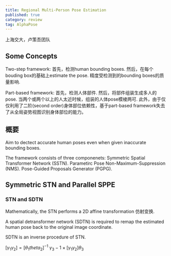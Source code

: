 ```yaml
---
title: Regional Multi-Person Pose Estimation 
published: true
category: review
tag: AlphaPose 
---
```

上海交大，卢策吾团队

## Some Concepts

Two-step framework: 首先，检测human bounding boxes. 然后，在每个bouding box的基础上estimate the pose.
精度受检测到的bounding boxes的质量影响.


Part-based framework: 首先，检测人体部件. 然后，将部件组装生成多人的pose.
当两个或两个以上的人太近时候，组装的人体pose模棱两可. 此外，由于仅仅利用了二阶(second order)身体部位依赖性，基于part-based framework失去了从全局姿势视图识别身体部位的能力。

## 概要

Aim to dectect accurate human poses even when given inaccurate bounding boxes. 

The framework consists of three componenets: Symmetric Spatial Transformer Network (SSTN).
Parametirc Pose Non-Maximum-Suppression (NMS). Pose-Guided Proposals Generator (PGPG).

## Symmetric STN and Parallel SPPE

### STN and SDTN

Mathematically, the STN performs a 2D affine transformation 仿射变换.

A spatial detransformer network (SDTN) is required to remap the estimated human pose back to the original image coordinate.

SDTN is an inverse procedure of STN.

$[\gamma_1 \gamma_2]=[\theta_1 theta_2]^{-1}$
$\gamma_3 -1 \times [\gamma_1 \gamma_2]\theta_3$


